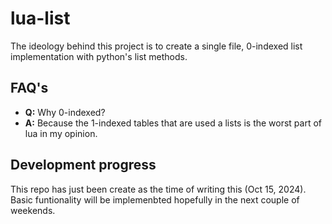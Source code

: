 # lua-list

The ideology behind this project is to create a single file, 0-indexed list implementation with python's list methods.

## FAQ's

- **Q:** Why 0-indexed?
- **A:** Because the 1-indexed tables that are used a lists is the worst part of lua in my opinion.
  
## Development progress

This repo has just been create as the time of writing this (Oct 15, 2024).
Basic funtionality will be implemenbted hopefully in the next couple of weekends.

